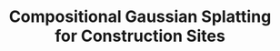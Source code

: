 ---
featured: false
title: "Compositional Gaussian Splatting for Construction Sites"
authors: 
  - "Sean Brynjólfsson"
  - "Dyllan Hofflich"
  - "Evan Zhang"
  - "Daniel Qureshi"
  - "Natalie Leung"
description: |
  TODO: Description
media: 
  - content: "gaussian_seg.png"
    alt_text: "..."
links: 
  # - url: ""
  #   text: "Github"
---
